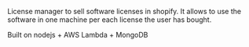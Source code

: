 License manager to sell software licenses in shopify. It allows to use the software in one machine per each license the user has bought.

Built on nodejs + AWS Lambda + MongoDB